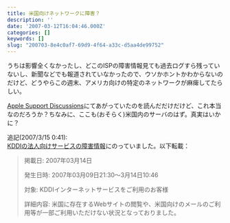 ```yaml
---
title: 米国向けネットワークに障害？
description: ''
date: '2007-03-12T16:04:46.000Z'
categories: []
keywords: []
slug: "200703-8e4c0af7-69d9-4f64-a33c-d5aa4de99752"
---
```

うちは影響全くなかったし、どこのISPの障害情報見ても過去ログすら残っていないし、新聞などでも報道されていなかったので、ウソかホントかわからないのだけど、どうやらこの週末、アメリカ向けの特定のネットワークが麻痺してたらしい。

[Apple Support Discussions](http://discussions.info.apple.co.jp/WebX?128@616.2YnzbJADPbV.18@.f020ea3)にてあがっていたのを読んだだけだけど、これ本当なのだろうか？ちなみに、ここも(おそらく)米国内のサーバのはず。真実はいかに？

追記(2007/3/15 0:41):  
[KDDIの法人向けサービスの障害情報](http://www.kddi.com/business/service/internet/kaiin/shogai/internet_shogai_f.html)にのっていました。以下転載：

> 掲載日: 2007年03月14日  
>   
> 発生日時: 2007年03月09日21:30〜3月14日10:46  
>   
> 対象: KDDIインターネットサービスをご利用のお客様  
>   
> 詳細内容: 米国に存在するWebサイトの閲覧や、米国向けのメールのご利用等が一部ご利用いただけない状況となっておりました。